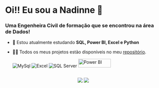 
<!---
nadinne94/nadinne94 is a ✨ special ✨ repository because its `README.md` (this file) appears on your GitHub profile.
You can click the Preview link to take a look at your changes.
--->

<h1 align="left">Oi!! Eu sou a Nadinne 👋</h1>
<h3 align="left">Uma Engenheira Civil de formação que se encontrou na área de Dados! </h3>

- 🌱 Estou atualmente estudando **SQL, Power BI, Excel e Python**

- 👨‍💻 Todos os meus projetos estão disponíveis no meu <a href = "https://github.com/nadinne94?tab=repositories">repositório</a>.

  <div>
    <p align="left">
      <img  src="https://img.shields.io/badge/MySQL-00000F?style=for-the-badge&logo=mysql&logoColor=white" alt="MySql" />
      <img src="https://img.shields.io/badge/Microsoft_Excel-217346?style=for-the-badge&logo=microsoft-excel&logoColor=white" alt="Excel" />
      <img src="https://img.shields.io/badge/Microsoft_SQL_Server-CC2927?style=for-the-badge&logo=microsoft-sql-server&logoColor=white" alt="SQL Server" />
      <img height="28" width="105" src="https://img.shields.io/badge/-Power%20BI-black?style=plastic&logo=Power-BI" alt="Power BI" />
    </p>
  </div>

##

<div>
  <p align="center">
  <a href="https://www.linkedin.com/in/nadinne-cavalcante/" target="_blank"><img src="https://img.shields.io/badge/-LinkedIn-%230077B5?style=for-the-badge&logo=linkedin&logoColor=white" target="_blank"></a> 
  <a href="mailto:nadinnecavalcantesilva@gmail.com"><img src="https://img.shields.io/badge/-Gmail-%23333?style=for-the-badge&logo=gmail&logoColor=white" target="_blank"></a>
  </p>
</div>
